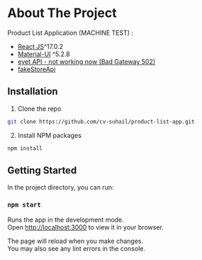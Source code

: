 # About The Project

Product List Application (MACHINE TEST) :

  * [React JS](https://reactjs.org/)^17.0.2
  * [Material-UI](https://mui.com/) ^5.2.8
  * [eyet API - not working now (Bad Gateway 502)](http://apitextile.eyeterp.com/)
  * [fakeStoreApi](https://fakestoreapi.com/)

## Installation

1. Clone the repo
```sh
git clone https://github.com/cv-suhail/product-list-app.git
```
2. Install NPM packages
```sh
npm install
```

## Getting Started

In the project directory, you can run:

### `npm start`

Runs the app in the development mode.\
Open [http://localhost:3000](http://localhost:3000) to view it in your browser.

The page will reload when you make changes.\
You may also see any lint errors in the console.

